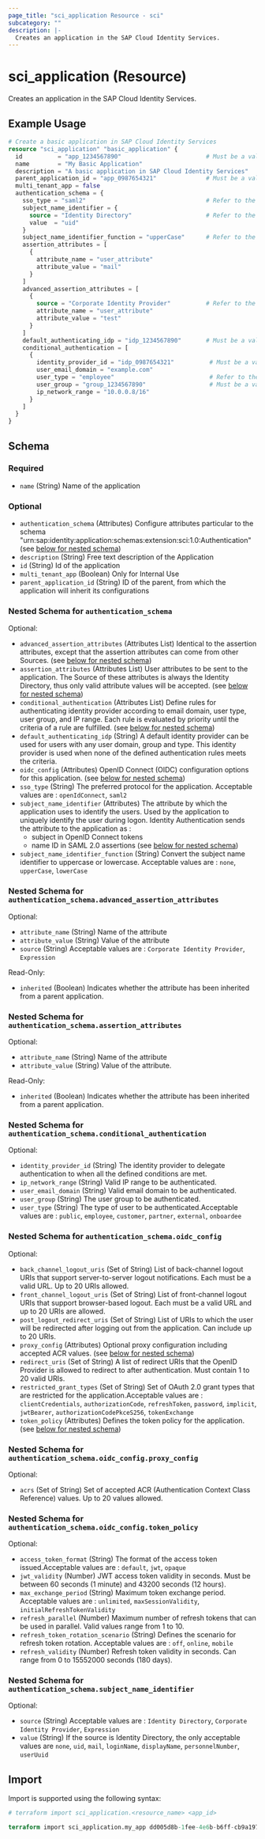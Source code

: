 ```yaml
---
page_title: "sci_application Resource - sci"
subcategory: ""
description: |-
  Creates an application in the SAP Cloud Identity Services.
---
```


# sci_application (Resource)

Creates an application in the SAP Cloud Identity Services.

## Example Usage

```terraform
# Create a basic application in SAP Cloud Identity Services
resource "sci_application" "basic_application" {
  id          = "app_1234567890"                        # Must be a valid and unique UUID
  name        = "My Basic Application"
  description = "A basic application in SAP Cloud Identity Services"
  parent_application_id = "app_0987654321"              # Must be a valid UUID
  multi_tenant_app = false
  authentication_schema = {
    sso_type = "saml2"                                  # Refer to the documentation for valid values
    subject_name_identifier = {
      source = "Identity Directory"                     # Refer to the documentation for valid values
      value  = "uid"                      
    }
    subject_name_identifier_function = "upperCase"      # Refer to the documentation for valid values
    assertion_attributes = [
      {
        attribute_name = "user_attribute"
        attribute_value = "mail"
      }
    ]
    advanced_assertion_attributes = [
      {
        source = "Corporate Identity Provider"          # Refer to the documentation for valid values
        attribute_name = "user_attribute"
        attribute_value = "test"
      }
    ]
    default_authenticating_idp = "idp_1234567890"       # Must be a valid UUID
    conditional_authentication = [
      {
        identity_provider_id = "idp_0987654321"          # Must be a valid UUID
        user_email_domain = "example.com"                
        user_type = "employee"                           # Refer to the documentation for valid values
        user_group = "group_1234567890"                  # Must be a valid UUID
        ip_network_range = "10.0.0.8/16"          
      }
    ]
  }
}
```

<!-- schema generated by tfplugindocs -->
## Schema

### Required

- `name` (String) Name of the application

### Optional

- `authentication_schema` (Attributes) Configure attributes particular to the schema "urn:sap:identity:application:schemas:extension:sci:1.0:Authentication" (see [below for nested schema](#nestedatt--authentication_schema))
- `description` (String) Free text description of the Application
- `id` (String) Id of the application
- `multi_tenant_app` (Boolean) Only for Internal Use
- `parent_application_id` (String) ID of the parent, from which the application will inherit its configurations

<a id="nestedatt--authentication_schema"></a>
### Nested Schema for `authentication_schema`

Optional:

- `advanced_assertion_attributes` (Attributes List) Identical to the assertion attributes, except that the assertion attributes can come from other Sources. (see [below for nested schema](#nestedatt--authentication_schema--advanced_assertion_attributes))
- `assertion_attributes` (Attributes List) User attributes to be sent to the application. The Source of these attributes is always the Identity Directory, thus only valid attribute values will be accepted. (see [below for nested schema](#nestedatt--authentication_schema--assertion_attributes))
- `conditional_authentication` (Attributes List) Define rules for authenticating identity provider according to email domain, user type, user group, and IP range. Each rule is evaluated by priority until the criteria of a rule are fulfilled. (see [below for nested schema](#nestedatt--authentication_schema--conditional_authentication))
- `default_authenticating_idp` (String) A default identity provider can be used for users with any user domain, group and type. This identity provider is used when none of the defined authentication rules meets the criteria.
- `oidc_config` (Attributes) OpenID Connect (OIDC) configuration options for this application. (see [below for nested schema](#nestedatt--authentication_schema--oidc_config))
- `sso_type` (String) The preferred protocol for the application. Acceptable values are : `openIdConnect`, `saml2`
- `subject_name_identifier` (Attributes) The attribute by which the application uses to identify the users. Used by the application to uniquely identify the user during logon.
Identity Authentication sends the attribute to the application as :
	 - subject in OpenID Connect tokens
	 - name ID in SAML 2.0 assertions (see [below for nested schema](#nestedatt--authentication_schema--subject_name_identifier))
- `subject_name_identifier_function` (String) Convert the subject name identifier to uppercase or lowercase. Acceptable values are : `none`, `upperCase`, `lowerCase`

<a id="nestedatt--authentication_schema--advanced_assertion_attributes"></a>
### Nested Schema for `authentication_schema.advanced_assertion_attributes`

Optional:

- `attribute_name` (String) Name of the attribute
- `attribute_value` (String) Value of the attribute
- `source` (String) Acceptable values are : `Corporate Identity Provider`, `Expression`

Read-Only:

- `inherited` (Boolean) Indicates whether the attribute has been inherited from a parent application.


<a id="nestedatt--authentication_schema--assertion_attributes"></a>
### Nested Schema for `authentication_schema.assertion_attributes`

Optional:

- `attribute_name` (String) Name of the attribute
- `attribute_value` (String) Value of the attribute.

Read-Only:

- `inherited` (Boolean) Indicates whether the attribute has been inherited from a parent application.


<a id="nestedatt--authentication_schema--conditional_authentication"></a>
### Nested Schema for `authentication_schema.conditional_authentication`

Optional:

- `identity_provider_id` (String) The identity provider to delegate authentication to when all the defined conditions are met.
- `ip_network_range` (String) Valid IP range to be authenticated.
- `user_email_domain` (String) Valid email domain to be authenticated.
- `user_group` (String) The user group to be authenticated.
- `user_type` (String) The type of user to be authenticated.Acceptable values are : `public`, `employee`, `customer`, `partner`, `external`, `onboardee`


<a id="nestedatt--authentication_schema--oidc_config"></a>
### Nested Schema for `authentication_schema.oidc_config`

Optional:

- `back_channel_logout_uris` (Set of String) List of back-channel logout URIs that support server-to-server logout notifications. Each must be a valid URL. Up to 20 URIs allowed.
- `front_channel_logout_uris` (Set of String) List of front-channel logout URIs that support browser-based logout. Each must be a valid URL and up to 20 URIs are allowed.
- `post_logout_redirect_uris` (Set of String) List of URIs to which the user will be redirected after logging out from the application. Can include up to 20 URIs.
- `proxy_config` (Attributes) Optional proxy configuration including accepted ACR values. (see [below for nested schema](#nestedatt--authentication_schema--oidc_config--proxy_config))
- `redirect_uris` (Set of String) A list of redirect URIs that the OpenID Provider is allowed to redirect to after authentication. Must contain 1 to 20 valid URIs.
- `restricted_grant_types` (Set of String) Set of OAuth 2.0 grant types that are restricted for the application.Acceptable values are : `clientCredentials`, `authorizationCode`, `refreshToken`, `password`, `implicit`, `jwtBearer`, `authorizationCodePkceS256`, `tokenExchange`
- `token_policy` (Attributes) Defines the token policy for the application. (see [below for nested schema](#nestedatt--authentication_schema--oidc_config--token_policy))

<a id="nestedatt--authentication_schema--oidc_config--proxy_config"></a>
### Nested Schema for `authentication_schema.oidc_config.proxy_config`

Optional:

- `acrs` (Set of String) Set of accepted ACR (Authentication Context Class Reference) values. Up to 20 values allowed.


<a id="nestedatt--authentication_schema--oidc_config--token_policy"></a>
### Nested Schema for `authentication_schema.oidc_config.token_policy`

Optional:

- `access_token_format` (String) The format of the access token issued.Acceptable values are : `default`, `jwt`, `opaque`
- `jwt_validity` (Number) JWT access token validity in seconds. Must be between 60 seconds (1 minute) and 43200 seconds (12 hours).
- `max_exchange_period` (String) Maximum token exchange period. Acceptable values are : `unlimited`, `maxSessionValidity`, `initialRefreshTokenValidity`
- `refresh_parallel` (Number) Maximum number of refresh tokens that can be used in parallel. Valid values range from 1 to 10.
- `refresh_token_rotation_scenario` (String) Defines the scenario for refresh token rotation. Acceptable values are : `off`, `online`, `mobile`
- `refresh_validity` (Number) Refresh token validity in seconds. Can range from 0 to 15552000 seconds (180 days).



<a id="nestedatt--authentication_schema--subject_name_identifier"></a>
### Nested Schema for `authentication_schema.subject_name_identifier`

Optional:

- `source` (String) Acceptable values are : `Identity Directory`, `Corporate Identity Provider`, `Expression`
- `value` (String) If the source is Identity Directory, the only acceptable values are `none`, `uid`, `mail`, `loginName`, `displayName`, `personnelNumber`, `userUuid`

## Import

Import is supported using the following syntax:

```terraform
# terraform import sci_application.<resource_name> <app_id>

terraform import sci_application.my_app dd005d8b-1fee-4e6b-b6ff-cb9a197b7fe0
```
